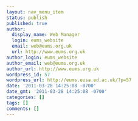 ```yaml
---
layout: nav_menu_item
status: publish
published: true
author:
  display_name: Web Manager
  login: eums_website
  email: web@eums.org.uk
  url: http://www.eums.org.uk
author_login: eums_website
author_email: web@eums.org.uk
author_url: http://www.eums.org.uk
wordpress_id: 57
wordpress_url: http://eums.eusa.ed.ac.uk/?p=57
date: '2011-03-28 14:25:08 -0700'
date_gmt: '2011-03-28 14:25:08 -0700'
categories: []
tags: []
comments: []
---
```


